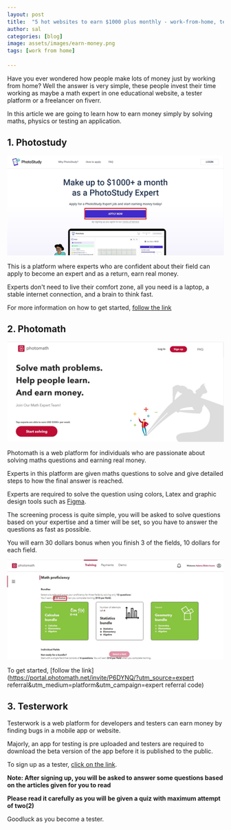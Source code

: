 ```yaml
---
layout: post
title:  "5 hot websites to earn $1000 plus monthly - work-from-home, tester, expert, freelancer"
author: sal
categories: [blog]
image: assets/images/earn-money.png
tags: [work from home]

---
```

Have you ever wondered how people make lots of money just by working from home? Well the answer is very simple, these people invest their time working as maybe a math expert in one educational website, a tester platform or a freelancer on fiverr.

In this article we are going to learn how to earn money simply by solving maths, physics or testing an application.

## 1. Photostudy

![Photostudy](../assets/images/Screenshot%202022-08-19%20225331.jpg)

This is a platform where experts who are confident about their field can apply to become an expert and as a return, earn real money.

Experts don't need to live their comfort zone, all you need is a laptop, a stable internet connection, and a brain to think fast.

For more information on how to get started, [follow the link](../photomath-expert/)

## 2. Photomath

![Photo math](../assets/images/photomath-intro.jpg)

Photomath is a web platform for individuals who are passionate about solving maths questions and earning real money.

Experts in this platform are given maths questions to solve and give detailed steps to how the final answer is reached. 

Experts are required to solve the question using colors, Latex and graphic design tools such as [Figma](https://www.figma.com/).

The screening process is quite simple, you will be asked to solve questions based on your expertise and a timer will be set, so you have to answer the questions as fast as possible.

You will earn $30$ dollars bonus when you finish $3$  of the fields, $10$ dollars for each field.

![$30 bonus](../assets/images/math-proficiency.jpg)

To get started, [follow the link](https://portal.photomath.net/invite/P6DYNQ/?utm_source=expert referral&utm_medium=platform&utm_campaign=expert referral code)

## 3. Testerwork

Testerwork is a web platform for developers and testers can earn money by finding bugs in a mobile app or website.

Majorly, an app for testing is pre uploaded and testers are required to download the beta version of the app before it is published to the public.

To sign up as a tester, [click on the link](https://testers.testerwork.com/tester-account/sign-up).

**Note: After signing up, you will be asked to answer some questions based on the articles given for you to read**

**Please read it carefully as you will be given a quiz with maximum attempt of two(2)**

Goodluck as you become a tester.